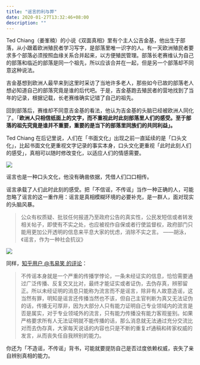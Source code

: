 ```yaml
---
title: "谣言的利与弊"
date: 2020-01-27T13:32:46+08:00
description: ""
---
```


Ted Chiang（姜峯楠）的小说《双面真相》里有个主人公吉金基，他出生于部落，从小跟着欧洲殖民者学习写字，是部落里唯一识字的人。有一天欧洲殖民者要求多个部落必须按照血缘关系合并起来，以方便殖民管理。部落长老赛维认为自己的部落和临近的部落是同一个祖先，所以应该合并在一起，但是另一个部落却不同意这种说法。

吉金基想到欧洲人最早来到这里时采访了当地许多老人，那些如今已故的部落老人想必知道自己的部落究竟是谁的后代吧。于是，吉金基跑去殖民者的营地找到了当年的记录，根据记载，长老赛维确实记错了自己的祖先。

回到部落后，赛维却不同意吉金基的看法，他认为吉金基的头脑已经被欧洲人同化了。「**欧洲人只相信纸面上的文字，而不重视此时此刻部落里人们的感受。至于部落的祖先究竟是谁并不重要，重要的是当下的部落里同族们的共同利益」。**

Ted Chiang 在后记里说，人们在「书面文化」出现之前一直延续的是「口头文化」，比起书面文化更重视文字记录的事实本身，口头文化更重视「此时此刻人们的感受」，真相可以随时修改变化，以适应人们的情感需要。

![](https://tva1.sinaimg.cn/large/006tNbRwgy1gbb1m6k8slj31fd0u01kx.jpg)

谣言也是一种口头文化，他没有确凿依据，凭借人们口口相传。

谣言承载了人们此时此刻的感受。把「不信谣，不传谣」当作一种正确的人，可能忽略了谣言的这一重作用：谣言是真相模糊环境的必要补充，是一群人，面对现实的头脑风暴。

> 公众有权质疑、批驳任何报道乃至政府公告的真实性，公民发短信或者转发相关帖子，即使有不实之处，也应被视作自保或者行使监督权，政府部门只能用更加公开透明的信息来平息大家的忧虑，消除不实之言。  ——胡泳，《谣言，作为一种社会抗议》

![](https://tva1.sinaimg.cn/large/006tNbRwgy1gbb1mwp2ohj31900u0x43.jpg)

同样，[知乎用户 @韦易笑 的评论](https://www.zhihu.com/pin/1204880834290987008)：

> 不传谣本身就是一个严重的传播学悖论，一条未经证实的信息，恰恰需要通过广泛传播、反复交叉比对，最终才能证实或者证伪，去伪存真，辨邪留正。所以未经证明的消息只能称为流言而不是谣言，除非有人故意造谣，这当然有罪，明知是谣言还传播当然也不该，但自己主官判断为真又无法证伪的话，传播无可厚非，因为大部分人只有能力证明自己专业领域内的流言是否是属实，对于专业领域外的流言，只有能力传播没有能力客观鉴别。如果严格要求所有人无法证明就不能传播的话，那么消息就无法通过充分交流比对而去伪存真，大家每天说话的内容也只是不断的重复zf通稿和砖家权威的发言，从而丧失任自我辨别的能力。

你还为「不造谣，不传谣」背书，可能就要提防自己是否过度依赖权威，丧失了亲自辨别真相的能力。
